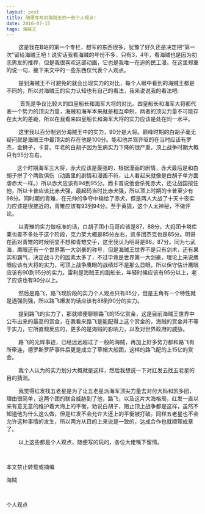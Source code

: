 ```yaml
---
layout: post
title: 随便写写对海贼王的一些个人观点!
date: 2016-07-15 
tags: 海贼王  
---
```


        这是我在B站的第一个专栏，想写的东西很多，犹豫了好久还是决定把“第一次”留给海贼王吧！说实话我看海贼的年份不多，只有3，4年，看海贼也是因为初恋男友的推荐，但是我很喜欢这部动画，它也是我唯一在追的民工漫。在这里郑重的说一句，接下来文中的一些东西仅代表个人观点。

        提到海贼王不可避免的就会出现实力的对比，每个人眼中看到的海贼王都是不同的，所以对海贼王的实力认知也有自己的看法，我来说说我的看法吧:

         首先是争议比较大的四皇船长和海军大将的对比。四皇船长和海军大将都代表一个势力的顶尖力量，海贼和海军本来就是相互牵制，两者的顶尖力量不可能存在太大的差距，所以在我看来四皇船长和海军大将的实力应该是处在同一水平。

        这里我以百分制划分海贼王中的实力，90分是大将。巅峰时期的白胡子毫无疑问就是海贼王中最顶尖的存在他是100分。能和他并驾齐驱的在当时应该有罗杰，金狮子，卡普。年老的白胡子因为生病实力下降的很严重，顶上战争时期大概只有95分左右。

       这个时期海军三大将，赤犬应该是最强的，根据漫画的剧情，赤犬最后是和白胡子拼了个两败俱伤（动画里的剧情和漫画不符，让人看起来就像是白胡子单方面虐赤犬一样。）所以赤犬应该有94到95分。而卡普说他会杀死赤犬，还让战国按住他，所以卡普应该比赤犬强，最起码当时比赤犬强，所以顶上时期的卡普至少有98分。同时期的青雉，在元帅的争夺中输给了赤犬，但是两人大战了十天十夜实力应该是很接近的，青雉应该有93到94分。至于黄猿，这个人太神秘，不做评论。

        以青雉的实力做标准的话，白胡子团小马哥应该是87，88分，大妈团卡塔库栗也差不多处于这个阶段，克力架大概是85分左右，凯多团杰克也是85分。明哥在面对青雉的时候明显不想和青雉交手，这里我认为明哥是86，87分。同为七武海，鹰眼还有一个世界第一大剑豪的称号，但是海贼王世界不是只有剑术，还有果实和霸气，决定战斗力的因素太多了，不过毕竟是世界第一大剑豪，理论上来说鹰眼应该有大将的实力，可顶上战争鹰眼的战绩却不是那么显眼，所以保守估计鹰眼应该有90到95分的实力。雷利是海贼王的副船长，年轻时候应该有95分以上，老了应该也有90分以上。

        然后是路飞，路飞现阶段的实力个人观点只有85分，但是主角有一个特性就是遇强则强，所以路飞爆发的话应该有88到90分的实力。

        提到路飞的实力了，那就顺便聊聊路飞的15亿赏金，这是目前海贼王世界中公布出来的最高的赏金，在我看来路飞是能配得上这个赏金的，海贼的赏金并不等于实力，它所直观反应的，更多的是海贼的影响力，以及对世界政府的威胁。

        路飞的光辉事迹，已经远远超过了一般的海贼，再加上好多势力都和路飞有所牵连，德罗斯罗萨事件后更是成立了草帽大船团，这样的路飞配的上15亿的赏金。

        我个人认为的实力划分大概就是这样，然后我想说一下对红发去找五老星的目的猜测。

        我觉得红发找五老星是为了让五老星派海军顶尖力量去对付大妈和凯多团，理由很简单，这两个团的联合威胁到了他，路飞，以及这片大海格局，红发一直以来有意无意的维护着大海上的平衡，劝说白胡子，阻止顶上战争都是这样，虽然不知道他为什么这么做，但是红发不会允许大还上的平衡被打破。同样五老星也不会允许这种事情的发生，所以两方从目的上来说是一致的，达成合作也就顺理成章了。

        以上这些都是个人观点，随便写的玩的，各位大佬嘴下留情。

       

本文禁止转载或摘编

海贼

 

个人观点
